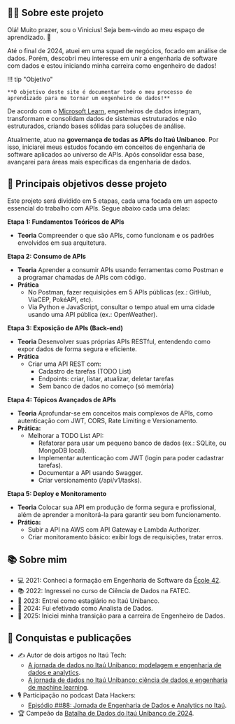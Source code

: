 ## **👨‍💻 Sobre este projeto**

Olá! Muito prazer, sou o Vinicius! Seja bem-vindo ao meu espaço de aprendizado. 🚀

Até o final de 2024, atuei em uma squad de negócios, focado em análise de dados. Porém, descobri meu interesse em unir a engenharia de software com dados e estou iniciando minha carreira como engenheiro de dados!

!!! tip "Objetivo"

	**O objetivo deste site é documentar todo o meu processo de aprendizado para me tornar um engenheiro de dados!**

De acordo com o [Microsoft Learn](https://learn.microsoft.com/pt-br/training/career-paths/data-engineer), engenheiros de dados integram, transformam e consolidam dados de sistemas estruturados e não estruturados, criando bases sólidas para soluções de análise.

Atualmente, atuo na **governança de todas as APIs do Itaú Unibanco**. Por isso, iniciarei meus estudos focando em conceitos de engenharia de software aplicados ao universo de APIs. Após consolidar essa base, avançarei para áreas mais específicas da engenharia de dados.

## **🚀 Principais objetivos desse projeto**

Este projeto será dividido em 5 etapas, cada uma focada em um aspecto essencial do trabalho com APIs. Segue abaixo cada uma delas:

**Etapa 1: Fundamentos Teóricos de APIs**

- **Teoria** Compreender o que são APIs, como funcionam e os padrões envolvidos em sua arquitetura.

**Etapa 2: Consumo de APIs**

- **Teoria** Aprender a consumir APIs usando ferramentas como Postman e a programar chamadas de APIs com código.
- **Prática**
	- No Postman, fazer requisições em 5 APIs públicas (ex.: GitHub, ViaCEP, PokéAPI, etc).
	- Via Python e JavaScript, consultar o tempo atual em uma cidade usando uma API pública (ex.: OpenWeather).

**Etapa 3: Exposição de APIs (Back-end)**

- **Teoria** Desenvolver suas próprias APIs RESTful, entendendo como expor dados de forma segura e eficiente.
- **Prática**
	- Criar uma API REST com:
		- Cadastro de tarefas (TODO List)
		- Endpoints: criar, listar, atualizar, deletar tarefas
		- Sem banco de dados no começo (só memória)

**Etapa 4: Tópicos Avançados de APIs**

- **Teoria** Aprofundar-se em conceitos mais complexos de APIs, como autenticação com JWT, CORS, Rate Limiting e Versionamento.
- **Prática:**
	- Melhorar a TODO List API:
		- Refatorar para usar um pequeno banco de dados (ex.: SQLite, ou MongoDB local).
		- Implementar autenticação com JWT (login para poder cadastrar tarefas).
		- Documentar a API usando Swagger.
		- Criar versionamento (/api/v1/tasks).

**Etapa 5: Deploy e Monitoramento**

- **Teoria** Colocar sua API em produção de forma segura e profissional, além de aprender a monitorá-la para garantir seu bom funcionamento.
- **Prática:**
	- Subir a API na AWS com API Gateway e Lambda Authorizer.
	- Criar monitoramento básico: exibir logs de requisições, tratar erros.

## **📚 Sobre mim**

- 💻 2021: Conheci a formação em Engenharia de Software da [École 42](https://42.fr/en/homepage/).
- 📚 2022: Ingressei no curso de Ciência de Dados na FATEC.
- 💼 2023: Entrei como estagiário no Itaú Unibanco.
- 🎯 2024: Fui efetivado como Analista de Dados.
- 🚀 2025: Iniciei minha transição para a carreira de Engenheiro de Dados.

## **📝 Conquistas e publicações**

- ✍️ Autor de dois artigos no Itaú Tech:
	- [A jornada de dados no Itaú Unibanco: modelagem e engenharia de dados e analytics](https://medium.com/itautech/a-jornada-de-dados-no-ita%C3%BA-unibanco-modelagem-e-engenharia-de-dados-e-analytics-6dfd9e5d66cc).
	- [A jornada de dados no Itaú Unibanco: ciência de dados e engenharia de machine learning](https://medium.com/itautech/a-jornada-de-dados-no-ita%C3%BA-unibanco-ci%C3%AAncia-de-dados-e-engenharia-de-machine-learning-d15311dbf38e).
- 🎙️ Participação no podcast Data Hackers:
	- [Episódio ##88: Jornada de Engenharia de Dados e Analytics no Itaú](https://medium.com/data-hackers/jornada-de-engenharia-de-dados-e-analytics-no-ita%C3%BA-data-hackers-podcast-88-5518d40f2b38).
- 🏆 Campeão da [Batalha de Dados do Itaú Unibanco de 2024](https://www.linkedin.com/posts/viniciusrio_vencedores-da-batalha-de-dados-do-ita%C3%BA-unibanco-activity-7224895881529974784-CuUD?utm_source=share&utm_medium=member_desktop).
